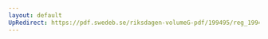 ```yaml
---
layout: default
UpRedirect: https://pdf.swedeb.se/riksdagen-volumeG-pdf/199495/reg_199495/reg_199495_0250.pdf
---
```

